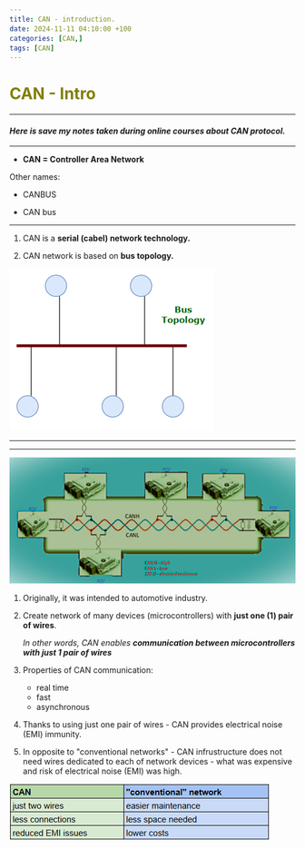 ```yaml
---
title: CAN - introduction.
date: 2024-11-11 04:10:00 +100
categories: [CAN,]
tags: [CAN]
---
```


# <span style="color:olive">CAN - Intro</span> 
---

#### *Here is save my notes taken during online courses about CAN protocol.*

---

- **CAN = Controller Area Network**

Other names:
- CANBUS

- CAN bus

---

1. CAN is a **serial (cabel) network technology.**

2. CAN network is based on **bus topology.**

![localImage](/assets/images/can/bus_topology.PNG)

---
---
![localImage](/assets/images/can/CAN_infrastructure_overveiw.PNG)

1. Originally, it was intended to automotive industry.

2. Create network of many devices (microcontrollers) with **just one (1) pair of wires**.

    *In other words, CAN enables **communication between microcontrollers with just 1 pair of wires***

3. Properties of CAN communication:
    - real time
    - fast
    - asynchronous 

4. Thanks to using just one pair of wires - CAN provides electrical noise (EMI) immunity.

5. In opposite to "conventional networks" - CAN infrustructure does not need wires dedicated to each of network devices - what was expensive and risk of electrical noise (EMI) was high.

![localImage](/assets/images/can/can_vs_conventcabl.png)
